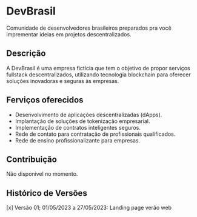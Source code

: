 # DevBrasil

Comunidade de desenvolvedores brasileiros preparados pra você imprementar ideias em projetos descentralizados.

## Descrição

A DevBrasil é uma empresa fictícia que tem o objetivo de propor serviços fullstack descentralizados, utilizando tecnologia blockchain para oferecer soluções inovadoras e seguras às empresas.

## Ferviços oferecidos

- Desenvolvimento de aplicações descentralizadas (dApps).
- Implantação de soluções de tokenização empresarial.
- Implementação de contratos inteligentes seguros.
- Rede de contato para contratação de profissionais qualificados.
- Rede de ensino profissionalizante para empresas.

## Contribuição

Não disponivel no momento.

## Histórico de Versões

[x] Versão 01; 01/05/2023 a 27/05/2023: Landing page verão web

